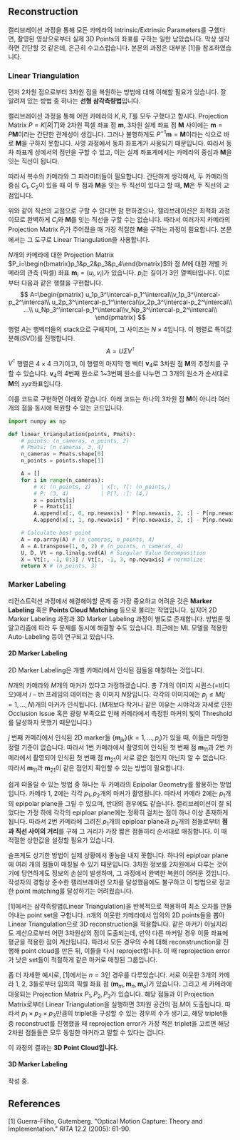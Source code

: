 ## Reconstruction

캘리브레이션 과정을 통해 모든 카메라의 Intrinsic/Extrinsic Parameters를 구했다면, 촬영된 영상으로부터 실제 3D Points의 좌표를 구하는 일만 남았습니다. 막상 생각하면 간단할 것 같은데, 은근히 수고스럽습니다. 본문의 과정은 대부분 [1]을 참조하였습니다.

### Linear Triangulation

먼저 2차원 점으로부터 3차원 점을 복원하는 방법에 대해 이해할 필요가 있습니다. 잘 알려져 있는 방법 중 하나는 **선형 삼각측량법**입니다.

캘리브레이션 과정을 통해 어떤 카메라의 $K, R, T$를 모두 구했다고 합시다. Projection Matrix $P=K[R|T]$와 2차원 픽셀 좌표 점 $\mathbf m$, 3차원 실제 좌표 점 $\mathbf M$ 사이에는 $\mathbf m=P\mathbf M$이라는 간단한 관계성이 생깁니다. 그러나 불행하게도 $P^{-1}\mathbf m=\mathbf M$이라는 식으로 바로 $\mathbf M$을 구하지 못합니다. 사영 과정에서 동차 좌표계가 사용되기 때문입니다. 따라서 동차 좌표계 상에서의 점만을 구할 수 있고, 이는 실제 좌표계에서는 카메라의 중심과 $\mathbf M$을 잇는 직선이 됩니다.

따라서 복수의 카메라와 그 파라미터들이 필요합니다. 간단하게 생각해서, 두 카메라의 중심 $C_1, C_2$이 있을 때 이 두 점과 $\mathbf M$을 잇는 두 직선이 있다고 할 때, $\mathbf M$은 두 직선의 교점입니다. 

위와 같이 직선의 교점으로 구할 수 있다면 참 편하겠으나, 캘리브레이션은 최적화 과정이므로 완벽하게 $C_i$와 $\mathbf M$를 잇는 직선을 구할 수는 없습니다. 따라서 여러가지 카메라의 Projection Matrix $P_i$가 주어졌을 때 가장 적절한 $\mathbf M$을 구하는 과정이 필요합니다. 본문에서는 그 도구로 Linear Triangulation을 사용합니다.

$N$개의 카메라에 대한 Projection Matrix $P_i=\begin{bmatrix}p_1&p_2&p_3&p_4\end{bmatrix}$와 점 $M$에 대한 개별 카메라의 관측 (픽셀) 좌표 $\mathbf m_i=(u_i, v_i)$가 있습니다. $p_i$는 길이가 3인 열벡터입니다. 이로부터 다음과 같은 행렬을 구현합니다.
$$
A=\begin{pmatrix}
u_1p_3^\intercal-p_1^\intercal\\v_1p_3^\intercal-p_2^\intercal\\
u_2p_3^\intercal-p_1^\intercal\\v_2p_3^\intercal-p_2^\intercal\\
...\\
u_Np_3^\intercal-p_1^\intercal\\v_Np_3^\intercal-p_2^\intercal\\
\end{pmatrix}
$$
행렬 $A$는 행벡터들의 stack으로 구해지며, 그 사이즈는 $N\times4$입니다. 이 행렬로 특이값 분해(SVD)를 진행합니다.
$$
A=U\Sigma V^\intercal
$$
$V^\intercal$ 행렬은 $4\times4$ 크기이고, 이 행렬의 마지막 행 벡터 $\mathbf v_4$로 3차원 점 $\mathbf M$의 추정치를 구할 수 있습니다. $\mathbf v_4$의 4번째 원소로 1~3번째 원소를 나누면 그 3개의 원소가 순서대로 $\mathbf M$의 $xyz$좌표입니다.

이를 코드로 구현하면 아래와 같습니다. 아래 코드는 하나의 3차원 점 $\mathbf M$이 아니라 여러개의 점을 동시에 복원할 수 있는 코드입니다.

```python
import numpy as np

def linear_triangulation(points, Pmats):
  	# points: (n_cameras, n_points, 2)
    # Pmats: (n_cameras, 3, 4)
    n_cameras = Pmats.shape[0]
    n_points = points.shape[1]

    A = []
    for i in range(n_cameras):
        # x: (n_points, 2)   | x[:, ?]: (n_points,)
        # P: (3, 4)          | P[?, :]: (4,)
      	x = points[i]
        P = Pmats[i]
        A.append(x[:, 0, np.newaxis] * P[np.newaxis, 2, :] - P[np.newaxis, 0, :] )
        A.append(x[:, 1, np.newaxis] * P[np.newaxis, 2, :] - P[np.newaxis, 1, :] )

    # Calculate best point
    A = np.array(A) # (n_cameras, n_points, 4)
    A = A.transpose(1, 0, 2) # (n_points, n_cameras, 4)
    U, D, Vt = np.linalg.svd(A) # Singular Value Decomposition
    X = Vt[:, -1, 0:3] / Vt[:, -1, 3, np.newaxis] # normalize
    return X # (n_points, 3)
```



### Marker Labeling

리컨스트럭션 과정에서 해결해야할 문제 중 가장 중요하고 어려운 것은 **Marker Labeling** 혹은 **Points Cloud Matching** 등으로 불리는 작업입니다. 심지어 2D Marker Labeling 과정과 3D Marker Labeling 과정이 별도로 존재합니다. 방법론 및 알고리즘에 따라 두 문제를 동시에 해결할 수도 있습니다. 최근에는 ML 모델을 적용한 Auto-Labeling 등이 연구되고 있습니다.

#### 2D Marker Labeling

2D Marker Labeling은 개별 카메라에서 인식된 점들을 매칭하는 것입니다.

$N$개의 카메라와 $M$개의 마커가 있다고 가정하겠습니다. 총 $T$개의 이미지 시퀀스(=비디오)에서 $i-\text{th}$ 프레임의 데이터는 총 이미지 $N$장입니다. 각각의 이미지에는 $p_j\le M(j=1, ... ,N)$개의 마커가 인식됩니다. ($M$개보다 작거나 같은 이유는 시야각과 자세로 인한 Occlusion Issue 혹은 광량 부족으로 인해 카메라에서 측정된 마커의 빛이 Threshold를 달성하지 못했기 때문입니다.)

$j$ 번째 카메라에서 인식된 2D marker들 $\{\mathbf m_{jk}\}(k=1,...,p_j)$가 있을 때, 이들은 마땅한 정렬 기준이 없습니다. 따라서 1번 카메라에서 촬영되어 인식된 첫 번째 점 $\mathbf m_{11}$과 2번 카메라에서 촬영되어 인식된 첫 번째 점 $\mathbf m_{21}$이 서로 같은 점인지 아닌지 알 수 없습니다. 따라서 $\mathbf m_{11}$과 $\mathbf m_{21}$이 같은 점인지 확인할 수 있는 방법이 필요합니다.

쉽게 떠올릴 수 있는 방법 중 하나는 두 카메라의 Epipolar Geometry를 활용하는 방법입니다. 카메라 1, 2에는 각각 $p_1, p_2$개의 마커가 촬영됩니다. 따라서 카메라 2에는 $p_1$개의 epipolar plane을 그릴 수 있으며, 반대의 경우에도 같습니다. 캘리브레이션이 잘 되었다는 가정 하에 각각의 epiploar plane에는 정확히 걸치는 점이 하나 이상 존재하게 됩니다. 따라서 2번 카메라에 그려진 $p_1$개의 epiploar plane과 $p_2$개의 점들로부터 **점과 직선 사이의 거리**를 구해 그 거리가 가장 짧은 점들끼리 순서대로 매칭합니다. 이 때 적절한 상한값을 설정할 필요가 있습니다.

슬프게도 상기한 방법이 실제 상황에서 좋능을 내지 못합니다. 하나의 epiploar plane에 여러 개의 점들이 매칭될 수 있기 때문입니다. 3차원 정보를 2차원에서 다루는 것이기에 당연하게도 정보의 손실이 발생하며, 그 과정에서 완벽한 복원이 어려운 것입니다. 작성자의 경험상 준수한 캘리브레이션 오차를 달성했음에도 불구하고 이 방법으로 정교한 point matching를 달성하기는 어려웠습니다.

[1]에서는 삼각측량법(Linear Triangulation)을 반복적으로 적용하여 최소 오차를 만들어내는 point set을 구합니다. $n$개의 이웃한 카메라에서 임의의 2D points들을 뽑아 Linear Triangulation으로 3D reconstruction을 적용합니다. 같은 마커가 아닐지라도 계산으로부터 어떤 3차원상의 점이 도출되는데, 만약 다른 마커일 경우 이들 좌표에 평균을 적용한 점이 계산됩니다. 따라서 모든 경우의 수에 대해 reconstrunction을 진행해 point cloud를 만든 뒤, 이들을 다시 reproject합니다. 이 때 reprojection error가 낮은 set들이 적절하게 같은 마커로 매칭된 그룹입니다.

좀 더 자세한 예시로, [1]에서는 $n=3$인 경우를 다루었습니다. 서로 이웃한 3개의 카메라 1, 2, 3들로부터 임의의 픽셀 좌표 점 $(\mathbf m_m, \mathbf m_n, \mathbf m_o)$가 있습니다. 그리고 세 카메라에 대응되는 Projection Matrix $P_1, P_2, P_3$가 있습니다. 해당 점들과 이 Projection Matrix로부터 Linear Triangulation을 실행하면 3차원 공간의 점 $M$이 도출됩니다. 따라서 $p_1\times p_2\times p_3$만큼의 triplet을 구성할 수 있는 경우의 수가 생기고, 해당 triplet들 중 reconstruct를 진행했을 때 reprojection error가 가장 적은 triplet을 고르면 해당 2차원 점들들은 모두 동일한 마커라고 말할 수 있다는 겁니다.

이 과정의 결과는 **3D Point Cloud입니다.**

#### 3D Marker Labeling

작성 중.

## References

[1] Guerra-Filho, Gutemberg. "Optical Motion Capture: Theory and Implementation." *RITA* 12.2 (2005): 61-90.